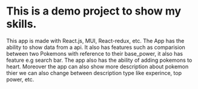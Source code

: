 # This is a demo project to show my skills.
This app is made with React.js, MUI, React-redux, etc.
The App has the ability to show data from a api. 
It  also has features such as comparision between two Pokemons with reference to their base_power, it also has feature e.g search bar.
The app also has the ability of adding pokemons to heart. Moreover the app can also show more
description about pokemon thier we can also change between description type like experince, top power, etc.
